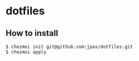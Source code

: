 # dotfiles

## How to install

```
$ chezmoi init git@github.com:jpas/dotfiles.git
$ chezmoi apply
```
